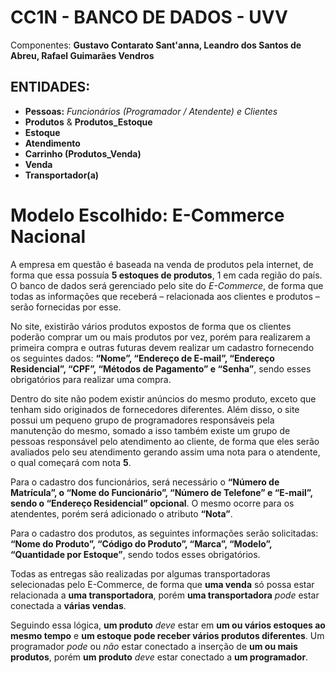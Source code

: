# CC1N - BANCO DE DADOS - UVV
Componentes: **Gustavo Contarato Sant'anna, Leandro dos Santos de Abreu, Rafael Guimarães Vendros**

## ENTIDADES:
* **Pessoas:** *Funcionários (Programador / Atendente) e Clientes*
* **Produtos** & **Produtos_Estoque** 
* **Estoque**
* **Atendimento**
* **Carrinho (Produtos_Venda)**
* **Venda**
* **Transportador(a)** 

# Modelo Escolhido: **E-Commerce Nacional**
A empresa em questão é baseada na venda de produtos pela internet, de forma que essa possuía **5 estoques de produtos**, 1 em cada região do país. O banco de dados será gerenciado pelo site do *E-Commerce*, de forma que todas as informações que receberá – relacionada aos clientes e produtos – serão fornecidas por esse. <br>

No site, existirão vários produtos expostos de forma que os clientes poderão comprar um ou mais produtos por vez, porém para realizarem a primeira compra e outras futuras devem realizar um cadastro fornecendo os seguintes dados: **“Nome”, “Endereço de E-mail”, “Endereço Residencial”, “CPF”, “Métodos de Pagamento” e “Senha”**, sendo esses obrigatórios para realizar uma compra. <br>

Dentro do site não podem existir anúncios do mesmo produto, exceto que tenham sido originados de fornecedores diferentes. Além disso, o site possui um pequeno grupo de programadores responsáveis pela manutenção do mesmo, somado a isso também existe um grupo de pessoas responsável pelo atendimento ao cliente, de forma que eles serão avaliados pelo seu atendimento gerando assim uma nota para o atendente, o qual começará com nota **5**. <br>

Para o cadastro dos funcionários, será necessário o **“Número de Matrícula”, o “Nome do Funcionário”, “Número de Telefone” e “E-mail”, sendo o “Endereço Residencial” opcional**. O mesmo ocorre para os atendentes, porém será adicionado o atributo **“Nota”**. <br>

Para o cadastro dos produtos, as seguintes informações serão solicitadas: **“Nome do Produto”, “Código do Produto”, “Marca”, “Modelo”, “Quantidade por Estoque”**, sendo todos esses obrigatórios. <br>

Todas as entregas são realizadas por algumas transportadoras selecionadas pelo E-Commerce, de forma que **uma venda** só possa estar relacionada a **uma transportadora**, porém **uma transportadora** *pode* estar conectada a **várias vendas**. <br>

Seguindo essa lógica, **um produto** *deve* estar em **um ou vários estoques ao mesmo tempo** e **um estoque pode receber vários produtos diferentes**. Um programador *pode* ou *não* estar conectado a inserção de **um ou mais produtos**, porém **um produto** *deve* estar conectado a **um programador**.


